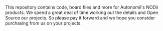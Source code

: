 This repository contains code, board files and more for Autonomii's NODii products.  We spend a great deal of time working out the details and Open Source our projects. So please pay it forward and we hope you consider purchasing from us on your projects.
